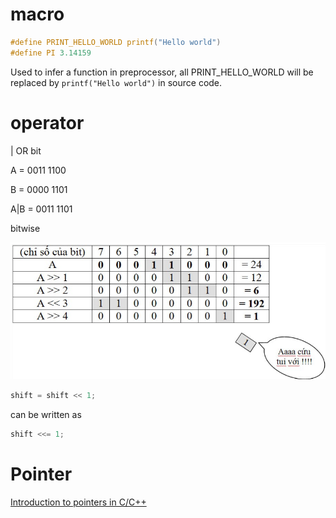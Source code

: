 # macro

````c
#define PRINT_HELLO_WORLD printf("Hello world")
#define PI 3.14159
````

Used to infer a function in preprocessor, all PRINT_HELLO_WORLD will be replaced by ``printf("Hello world")`` in source code.

# operator

| OR bit

A = 0011 1100

B = 0000 1101

A|B = 0011 1101

bitwise

![](bitwise.png)

```c
shift = shift << 1;
```
can be written as
```c
shift <<= 1;
```
# Pointer

[Introduction to pointers in C/C++](https://www.youtube.com/watch?v=h-HBipu_1P0)
